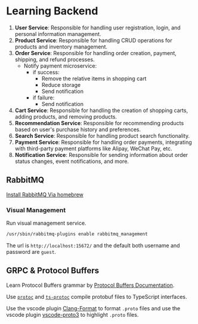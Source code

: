 # Learning Backend

1. **User Service**: Responsible for handling user registration, login, and personal information management.
2. **Product Service**: Responsible for handling CRUD operations for products and inventory management.
3. **Order Service**: Responsible for handling order creation, payment, shipping, and refund processes.
   - Notify payment microservice:
     - if success:
       - Remove the relative items in shopping cart
       - Reduce storage
       - Send notification
     - if failure:
       - Send notification
4. **Cart Service**: Responsible for handling the creation of shopping carts, adding products, and removing products.
5. **Recommendation Service**: Responsible for recommending products based on user's purchase history and preferences.
6. **Search Service**: Responsible for handling product search functionality.
7. **Payment Service**: Responsible for handling order payments, integrating with third-party payment platforms like Alipay, WeChat Pay, etc.
8. **Notification Service**: Responsible for sending information about order status changes, event notifications, and more.

## RabbitMQ

[Install RabbitMQ Via homebrew](https://www.rabbitmq.com/docs/install-homebrew)

### Visual Management

Run visual management service.

```bash
/usr/sbin/rabbitmq-plugins enable rabbitmq_management
```

The url is `http://localhost:15672/` and the default both username and password are `guest`.

## GRPC & Protocol Buffers

Learn Protocol Buffers grammar by [Protocol Buffers Documentation](https://protobuf.dev/).

Use [`protoc`](https://grpc.io/docs/protoc-installation/) and [`ts-protoc`](https://github.com/stephenh/ts-proto) compile protobuf files to TypeScript interfaces.

Use the vscode plugin [Clang-Format](https://marketplace.visualstudio.com/items?itemName=xaver.clang-format) to format `.proto` files and use the vscode plugin [vscode-proto3](https://marketplace.visualstudio.com/items?itemName=zxh404.vscode-proto3) to highlight `.proto` files.
